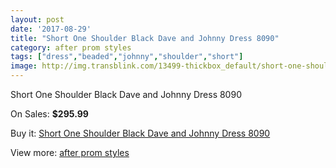 ```yaml
---
layout: post
date: '2017-08-29'
title: "Short One Shoulder Black Dave and Johnny Dress 8090"
category: after prom styles
tags: ["dress","beaded","johnny","shoulder","short"]
image: http://img.transblink.com/13499-thickbox_default/short-one-shoulder-black-dave-and-johnny-dress-8090.jpg
---
```

Short One Shoulder Black Dave and Johnny Dress 8090

On Sales: **$295.99**
<a href="https://www.transblink.com/en/after-prom-styles/4326-short-one-shoulder-black-dave-and-johnny-dress-8090.html"><amp-img layout="responsive" width="600" height="600" src="//img.transblink.com/13499-thickbox_default/short-one-shoulder-black-dave-and-johnny-dress-8090.jpg" alt="Short One Shoulder Black Dave and Johnny Dress 8090 0" /></a>
<a href="https://www.transblink.com/en/after-prom-styles/4326-short-one-shoulder-black-dave-and-johnny-dress-8090.html"><amp-img layout="responsive" width="600" height="600" src="//img.transblink.com/13501-thickbox_default/short-one-shoulder-black-dave-and-johnny-dress-8090.jpg" alt="Short One Shoulder Black Dave and Johnny Dress 8090 1" /></a>
<a href="https://www.transblink.com/en/after-prom-styles/4326-short-one-shoulder-black-dave-and-johnny-dress-8090.html"><amp-img layout="responsive" width="600" height="600" src="//img.transblink.com/13500-thickbox_default/short-one-shoulder-black-dave-and-johnny-dress-8090.jpg" alt="Short One Shoulder Black Dave and Johnny Dress 8090 2" /></a>

Buy it: [Short One Shoulder Black Dave and Johnny Dress 8090](https://www.transblink.com/en/after-prom-styles/4326-short-one-shoulder-black-dave-and-johnny-dress-8090.html "Short One Shoulder Black Dave and Johnny Dress 8090")

View more: [after prom styles](https://www.transblink.com/en/55-after-prom-styles "after prom styles")